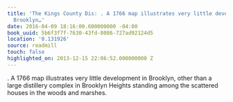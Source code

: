 ```yaml
---
title: 'The Kings County Dis: . A 1766 map illustrates very little development in
  Brooklyn…'
date: 2016-04-09 18:16:00.600000000 -04:00
book_uuid: 5b6f3f7f-7630-43fd-8086-727ad92124d5
location: '0.131926'
source: readmill
touch: false
highlighted_on: 2013-12-15 22:06:52.000000000 Z
---
```


. A 1766 map illustrates very little development in Brooklyn, other than a large distillery complex in Brooklyn Heights standing among the scattered houses in the woods and marshes.